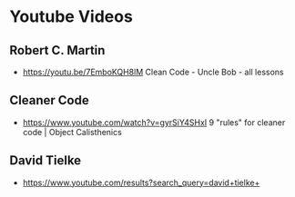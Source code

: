 # Youtube Videos

## Robert C. Martin

  - https://youtu.be/7EmboKQH8lM Clean Code - Uncle Bob - all lessons

## Cleaner Code

  - https://www.youtube.com/watch?v=gyrSiY4SHxI 9 "rules" for cleaner code | Object Calisthenics

## David Tielke 

  - https://www.youtube.com/results?search_query=david+tielke+
